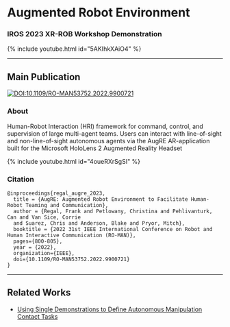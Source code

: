 # Augmented Robot Environment

### IROS 2023 XR-ROB Workshop Demonstration

{% include youtube.html id="5AKIhkXAiO4" %}


***

## Main Publication

[![DOI:10.1109/RO-MAN53752.2022.9900721](https://zenodo.org/badge/DOI/10.1109/RO-MAN53752.2022.9900721.svg)](https://doi.org/10.1109/RO-MAN53752.2022.9900721)

### About
Human-Robot Interaction (HRI) framework for command, control, and supervision of large multi-agent teams. Users can interact with line-of-sight and non-line-of-sight autonomous agents via the AugRE AR-application built for the Microsoft HoloLens 2 Augmented Reality Headset

{% include youtube.html id="4oueRXrSgSI" %}

### Citation
```
@inproceedings{regal_augre_2023,
  title = {AugRE: Augmented Robot Environment to Facilitate Human-Robot Teaming and Communication},
  author = {Regal, Frank and Petlowany, Christina and Pehlivanturk, Can and Van Sice, Corrie
  and Suarez, Chris and Anderson, Blake and Pryor, Mitch},
  booktitle = {2022 31st IEEE International Conference on Robot and Human Interactive Communication (RO-MAN)},
  pages={800-805},
  year = {2022},
  organization={IEEE},
  doi={10.1109/RO-MAN53752.2022.9900721}
}
```

***

## Related Works
* [Using Single Demonstrations to Define Autonomous Manipulation
  Contact Tasks](https://utnuclearroboticspublic.github.io/ar-affordances/)
